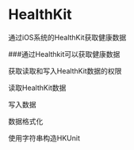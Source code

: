 # HealthKit
通过iOS系统的HealthKit获取健康数据

###通过Healthkit可以获取健康数据  

获取读取和写入HealthKit数据的权限

读取HealthKit数据

写入数据

数据格式化

使用字符串构造HKUnit



